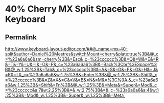 # 40% Cherry MX Split Spacebar Keyboard

## Permalink
http://www.keyboard-layout-editor.com/##@_name=mx-40-split&author=Daniel%20Mestres&switchMount=cherry&plate:true%3B&@_c=%23a6a6a6&sm=cherry%3B&=Esc&_c=%23cccccc%3B&=Q&=W&=E&=R&=T&=Y&=U&=I&=O&=P&_c=%23a6a6a6%3B&=Back%3Cbr%3ESpace%3B&@_w:1.25%3B&=Tab&_c=%23cccccc%3B&=A&=S&=D&=F&=G&=H&=J&=K&=L&_c=%23a6a6a6&w:1.75%3B&=Enter%3B&@_w:1.75%3B&=Shift&_c=%23cccccc%3B&=Z&=X&=C&=V&=B&=N&=M&=%3C%0A.&_c=%23a6a6a6&w:1.25%3B&=Shift&=Fn%3B&@_w:1.25%3B&=Meta&=Super&=Mod&_c=%23cccccc&a:7&w:2.25%3B&=&_w:2.75%3B&=&_c=%23a6a6a6&a:4&w:1.25%3B&=Mod&_w:1.25%3B&=Super&_w:1.25%3B&=Meta`
